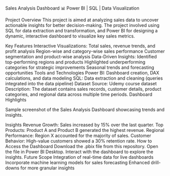 Sales Analysis Dashboard
📊 Power BI | SQL | Data Visualization

Project Overview
This project is aimed at analyzing sales data to uncover actionable insights for better decision-making. The project involved using SQL for data extraction and transformation, and Power BI for designing a dynamic, interactive dashboard to visualize key sales metrics.

Key Features
Interactive Visualizations:
Total sales, revenue trends, and profit analysis
Region-wise and category-wise sales performance
Customer segmentation and product-wise analysis
Data-Driven Insights:
Identified top-performing regions and products
Highlighted underperforming categories for strategic improvements
Seasonal trends and forecasting opportunities
Tools and Technologies
Power BI: Dashboard creation, DAX calculations, and data modeling
SQL: Data extraction and cleaning (queries integrated into the data pipeline)
Dataset
Source: Udemy course dataset
Description:
The dataset contains sales records, customer details, product categories, and regional data across multiple time periods.
Dashboard Highlights

Sample screenshot of the Sales Analysis Dashboard showcasing trends and insights.

Insights
Revenue Growth: Sales increased by 15% over the last quarter.
Top Products: Product A and Product B generated the highest revenue.
Regional Performance: Region X accounted for the majority of sales.
Customer Behavior: High-value customers showed a 30% retention rate.
How to Access the Dashboard
Download the .pbix file from this repository.
Open the file in Power BI Desktop.
Interact with the dashboard to explore the insights.
Future Scope
Integration of real-time data for live dashboards
Incorporate machine learning models for sales forecasting
Enhanced drill-downs for more granular insights
